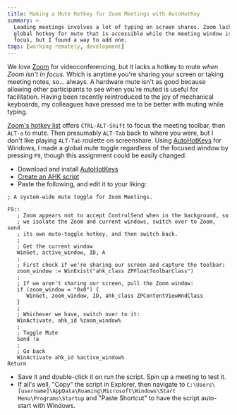 ```yaml
---
title: Making a Mute Hotkey for Zoom Meetings with AutoHotKey
summary: >
  Leading meetings involves a lot of typing on screen shares. Zoom lacks a
  global hotkey for mute that is accessible while the meeting window is not in
  focus, but I found a way to add one.
tags: [working remotely, development]
---
```


We love [Zoom](https://zoom.us) for videoconferencing, but it lacks a hotkey to
mute _when Zoom isn't in focus._ Which is anytime you're sharing your screen or
taking meeting notes, so... always. A hardware mute isn't as good because
allowing other participants to see when you're muted is useful for facilitation.
Having been recently reintroduced to the joy of mechanical keyboards, my
colleagues have pressed me to be better with muting while typing.

[Zoom's hotkey list](https://support.zoom.us/hc/en-us/articles/205683899-Hot-Keys-and-Keyboard-for-Zoom)
offers `CTRL-ALT-Shift` to focus the meeting toolbar, then `ALT-a` to mute. Then
presumably `ALT-Tab` back to where you were, but I don't like playing `ALT-Tab`
roulette on screenshare. Using [AutoHotKeys](https://autohotkey.com/) for
Windows, I made a global mute toggle regardless of the focused window by
pressing `F9`, though this assignment could be easily changed.

- Download and install [AutoHotKeys](https://autohotkey.com/)
- [Create an AHK script](https://autohotkey.com/docs/Tutorial.htm#s12)
- Paste the following, and edit it to your liking:

```
; A system-wide mute toggle for Zoom Meetings.

F9::
   ; Zoom appears not to accept ControlSend when in the background, so
   ; we isolate the Zoom and current windows, switch over to Zoom, send
   ; its own mute-toggle hotkey, and then switch back.
   ;
   ; Get the current window
   WinGet, active_window, ID, A
   ;
   ; First check if we're sharing our screen and capture the toolbar:
   zoom_window := WinExist("ahk_class ZPFloatToolbarClass")
   ;
   ; If we aren't sharing our screen, pull the Zoom window:
   if (zoom_window = "0x0") {
      WinGet, zoom_window, ID, ahk_class ZPContentViewWndClass
   }
   ;
   ; Whichever we have, switch over to it:
   WinActivate, ahk_id %zoom_window%
   ;
   ; Toggle Mute
   Send !a
   ;
   ; Go back
   WinActivate ahk_id %active_window%
Return
```

- Save it and double-click it on run the script. Spin up a meeting to test it.
- If all's well, "Copy" the script in Explorer, then navigate to
  `C:\Users\[username]\AppData\Roaming\Microsoft\Windows\Start Menu\Programs\Startup`
  and "Paste Shortcut" to have the script auto-start with Windows.
